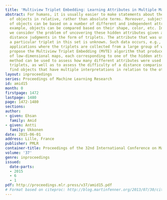 ```yaml
---
title: 'Multiview Triplet Embedding: Learning Attributes in Multiple Maps'
abstract: For humans, it is usually easier to make statements about the similarity
  of objects in relative, rather than absolute terms. Moreover, subjective comparisons
  of objects can be based on a number of different and independent attributes. For
  example, objects can be compared based on their shape, color, etc. In this paper,
  we consider the problem of uncovering these hidden attributes given a set of relative
  distance judgments in the form of triplets. The attribute that was used to generate
  a particular triplet in this set is unknown. Such data occurs, e.g., in crowdsourcing
  applications where the triplets are collected from a large group of workers. We
  propose the Multiview Triplet Embedding (MVTE) algorithm that produces a number
  of low-dimensional maps, each corresponding to one of the hidden attributes. The
  method can be used to assess how many different attributes were used to create the
  triplets, as well as to assess the difficulty of a distance comparison task, and
  find objects that have multiple interpretations in relation to the other objects.
layout: inproceedings
series: Proceedings of Machine Learning Research
id: amid15
month: 0
firstpage: 1472
lastpage: 1480
page: 1472-1480
sections: 
author:
- given: Ehsan
  family: Amid
- given: Antti
  family: Ukkonen
date: 2015-06-01
address: Lille, France
publisher: PMLR
container-title: Proceedings of the 32nd International Conference on Machine Learning
volume: '37'
genre: inproceedings
issued:
  date-parts:
  - 2015
  - 6
  - 1
pdf: http://proceedings.mlr.press/v37/amid15.pdf
# Format based on citeproc: http://blog.martinfenner.org/2013/07/30/citeproc-yaml-for-bibliographies/
---
```


